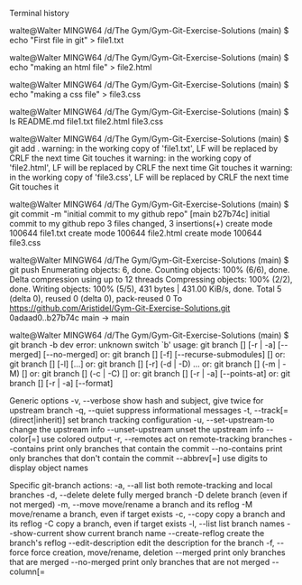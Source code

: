 Terminal history




walte@Walter MINGW64 /d/The Gym/Gym-Git-Exercise-Solutions (main)
$ echo "First file in git" > file1.txt

walte@Walter MINGW64 /d/The Gym/Gym-Git-Exercise-Solutions (main)
$ echo "making an html file" > file2.html

walte@Walter MINGW64 /d/The Gym/Gym-Git-Exercise-Solutions (main)
$ echo "making a css file" > file3.css

walte@Walter MINGW64 /d/The Gym/Gym-Git-Exercise-Solutions (main)
$ ls
README.md  file1.txt  file2.html  file3.css

walte@Walter MINGW64 /d/The Gym/Gym-Git-Exercise-Solutions (main)
$ git add .
warning: in the working copy of 'file1.txt', LF will be replaced by CRLF the next time Git touches it
warning: in the working copy of 'file2.html', LF will be replaced by CRLF the next time Git touches it
warning: in the working copy of 'file3.css', LF will be replaced by CRLF the next time Git touches it

walte@Walter MINGW64 /d/The Gym/Gym-Git-Exercise-Solutions (main)
$ git commit -m "initial commit to my github repo"
[main b27b74c] initial commit to my github repo
 3 files changed, 3 insertions(+)
 create mode 100644 file1.txt
 create mode 100644 file2.html
 create mode 100644 file3.css

walte@Walter MINGW64 /d/The Gym/Gym-Git-Exercise-Solutions (main)
$ git push
Enumerating objects: 6, done.
Counting objects: 100% (6/6), done.
Delta compression using up to 12 threads
Compressing objects: 100% (2/2), done.
Writing objects: 100% (5/5), 431 bytes | 431.00 KiB/s, done.
Total 5 (delta 0), reused 0 (delta 0), pack-reused 0
To https://github.com/AristideI/Gym-Git-Exercise-Solutions.git
   0adaad0..b27b74c  main -> main

walte@Walter MINGW64 /d/The Gym/Gym-Git-Exercise-Solutions (main)
$ git branch -b dev
error: unknown switch `b'
usage: git branch [<options>] [-r | -a] [--merged] [--no-merged]
   or: git branch [<options>] [-f] [--recurse-submodules] <branch-name> [<start-point>]
   or: git branch [<options>] [-l] [<pattern>...]
   or: git branch [<options>] [-r] (-d | -D) <branch-name>...
   or: git branch [<options>] (-m | -M) [<old-branch>] <new-branch>
   or: git branch [<options>] (-c | -C) [<old-branch>] <new-branch>
   or: git branch [<options>] [-r | -a] [--points-at]
   or: git branch [<options>] [-r | -a] [--format]

Generic options
    -v, --verbose         show hash and subject, give twice for upstream branch
    -q, --quiet           suppress informational messages
    -t, --track[=(direct|inherit)]
                          set branch tracking configuration
    -u, --set-upstream-to <upstream>
                          change the upstream info
    --unset-upstream      unset the upstream info
    --color[=<when>]      use colored output
    -r, --remotes         act on remote-tracking branches
    --contains <commit>   print only branches that contain the commit
    --no-contains <commit>
                          print only branches that don't contain the commit
    --abbrev[=<n>]        use <n> digits to display object names

Specific git-branch actions:
    -a, --all             list both remote-tracking and local branches
    -d, --delete          delete fully merged branch
    -D                    delete branch (even if not merged)
    -m, --move            move/rename a branch and its reflog
    -M                    move/rename a branch, even if target exists
    -c, --copy            copy a branch and its reflog
    -C                    copy a branch, even if target exists
    -l, --list            list branch names
    --show-current        show current branch name
    --create-reflog       create the branch's reflog
    --edit-description    edit the description for the branch
    -f, --force           force creation, move/rename, deletion
    --merged <commit>     print only branches that are merged
    --no-merged <commit>  print only branches that are not merged
    --column[=<style>]    list branches in columns
    --sort <key>          field name to sort on
    --points-at <object>  print only branches of the object
    -i, --ignore-case     sorting and filtering are case insensitive
    --recurse-submodules  recurse through submodules
    --format <format>     format to use for the output


walte@Walter MINGW64 /d/The Gym/Gym-Git-Exercise-Solutions (main)
$ git checkout -b dev
Switched to a new branch 'dev'

walte@Walter MINGW64 /d/The Gym/Gym-Git-Exercise-Solutions (dev)
$ git branch
* dev
  main

walte@Walter MINGW64 /d/The Gym/Gym-Git-Exercise-Solutions (dev)
$ git branch test

walte@Walter MINGW64 /d/The Gym/Gym-Git-Exercise-Solutions (dev)
$ git branch
* dev
  main
  test

walte@Walter MINGW64 /d/The Gym/Gym-Git-Exercise-Solutions (dev)
$ git add .

walte@Walter MINGW64 /d/The Gym/Gym-Git-Exercise-Solutions (dev)
$ git commit -m "making new branch dev"
On branch dev
nothing to commit, working tree clean

walte@Walter MINGW64 /d/The Gym/Gym-Git-Exercise-Solutions (dev)
$ ls
README.md  file1.txt  file2.html  file3.css

walte@Walter MINGW64 /d/The Gym/Gym-Git-Exercise-Solutions (dev)
$ vi file1.txt

walte@Walter MINGW64 /d/The Gym/Gym-Git-Exercise-Solutions (dev)
$ git add .
warning: in the working copy of 'file1.txt', LF will be replaced by CRLF the next time Git touches it

walte@Walter MINGW64 /d/The Gym/Gym-Git-Exercise-Solutions (dev)
$ git commit -m "making new branch dev"
[dev 35d526a] making new branch dev
 1 file changed, 1 insertion(+), 1 deletion(-)

walte@Walter MINGW64 /d/The Gym/Gym-Git-Exercise-Solutions (dev)
$ git push origin dev
Enumerating objects: 5, done.
Counting objects: 100% (5/5), done.
Delta compression using up to 12 threads
Compressing objects: 100% (2/2), done.
Writing objects: 100% (3/3), 284 bytes | 284.00 KiB/s, done.
Total 3 (delta 1), reused 0 (delta 0), pack-reused 0
remote: Resolving deltas: 100% (1/1), completed with 1 local object.
remote:
remote: Create a pull request for 'dev' on GitHub by visiting:
remote:      https://github.com/AristideI/Gym-Git-Exercise-Solutions/pull/new/dev
remote:
To https://github.com/AristideI/Gym-Git-Exercise-Solutions.git
 * [new branch]      dev -> dev

walte@Walter MINGW64 /d/The Gym/Gym-Git-Exercise-Solutions (dev)
$ git branch -d test
Deleted branch test (was b27b74c).

walte@Walter MINGW64 /d/The Gym/Gym-Git-Exercise-Solutions (dev)
$ ^C

walte@Walter MINGW64 /d/The Gym/Gym-Git-Exercise-Solutions (dev)
$



Bundle 2





walte@Walter MINGW64 /d/The Gym/Gym-Git-Exercise-Solutions (ft/bundle-2)
$ git checkout main
Switched to branch 'main'
Your branch is up to date with 'origin/main'.

walte@Walter MINGW64 /d/The Gym/Gym-Git-Exercise-Solutions (main)
$ git branch ft/services-redesign

walte@Walter MINGW64 /d/The Gym/Gym-Git-Exercise-Solutions (main)
$ git checkout ft/services-redesign
Switched to branch 'ft/services-redesign'

walte@Walter MINGW64 /d/The Gym/Gym-Git-Exercise-Solutions (ft/services-redesign)
$ ls
README.md  file1.txt  file2.html  file3.css

walte@Walter MINGW64 /d/The Gym/Gym-Git-Exercise-Solutions (ft/services-redesign)
$ touch service.html

walte@Walter MINGW64 /d/The Gym/Gym-Git-Exercise-Solutions (ft/services-redesign)
$ git commit -a -m "updating service.html"
On branch ft/services-redesign
Untracked files:
  (use "git add <file>..." to include in what will be committed)
        service.html

nothing added to commit but untracked files present (use "git add" to track)

walte@Walter MINGW64 /d/The Gym/Gym-Git-Exercise-Solutions (ft/services-redesign)
$ git add .

walte@Walter MINGW64 /d/The Gym/Gym-Git-Exercise-Solutions (ft/services-redesign)
$ git commit -m "updating service.html"
[ft/services-redesign e2e6011] updating service.html
 1 file changed, 0 insertions(+), 0 deletions(-)
 create mode 100644 service.html

walte@Walter MINGW64 /d/The Gym/Gym-Git-Exercise-Solutions (ft/services-redesign)
$ git push
fatal: The current branch ft/services-redesign has no upstream branch.
To push the current branch and set the remote as upstream, use

    git push --set-upstream origin ft/services-redesign

To have this happen automatically for branches without a tracking
upstream, see 'push.autoSetupRemote' in 'git help config'.


walte@Walter MINGW64 /d/The Gym/Gym-Git-Exercise-Solutions (ft/services-redesign)
$ git push origin ft/services-redesign
Enumerating objects: 4, done.
Counting objects: 100% (4/4), done.
Delta compression using up to 12 threads
Compressing objects: 100% (2/2), done.
Writing objects: 100% (3/3), 284 bytes | 284.00 KiB/s, done.
Total 3 (delta 1), reused 0 (delta 0), pack-reused 0
remote: Resolving deltas: 100% (1/1), completed with 1 local object.
remote:
remote: Create a pull request for 'ft/services-redesign' on GitHub by visiting:
remote:      https://github.com/AristideI/Gym-Git-Exercise-Solutions/pull/new/ft/services-redesign
remote:
To https://github.com/AristideI/Gym-Git-Exercise-Solutions.git
 * [new branch]      ft/services-redesign -> ft/services-redesign

walte@Walter MINGW64 /d/The Gym/Gym-Git-Exercise-Solutions (ft/services-redesign)
$ git checkout main
Switched to branch 'main'
Your branch is up to date with 'origin/main'.

walte@Walter MINGW64 /d/The Gym/Gym-Git-Exercise-Solutions (main)
$ git merge ft/services-redesign
Updating cf6d11b..e2e6011
Fast-forward
 service.html | 0
 1 file changed, 0 insertions(+), 0 deletions(-)
 create mode 100644 service.html

walte@Walter MINGW64 /d/The Gym/Gym-Git-Exercise-Solutions (main)
$ git add .

walte@Walter MINGW64 /d/The Gym/Gym-Git-Exercise-Solutions (main)
$ git commit -m "updating service to branch main"
On branch main
Your branch is ahead of 'origin/main' by 1 commit.
  (use "git push" to publish your local commits)

nothing to commit, working tree clean

walte@Walter MINGW64 /d/The Gym/Gym-Git-Exercise-Solutions (main)
$ git push
sTotal 0 (delta 0), reused 0 (delta 0), pack-reused 0
To https://github.com/AristideI/Gym-Git-Exercise-Solutions.git
   cf6d11b..e2e6011  main -> main

walte@Walter MINGW64 /d/The Gym/Gym-Git-Exercise-Solutions (main)
$ git commit -m "updating service to branch main"
On branch main
Your branch is up to date with 'origin/main'.

nothing to commit, working tree clean

walte@Walter MINGW64 /d/The Gym/Gym-Git-Exercise-Solutions (main)
$ ls
README.md  file1.txt  file2.html  file3.css  service.html

walte@Walter MINGW64 /d/The Gym/Gym-Git-Exercise-Solutions (main)
$ vi service.html

walte@Walter MINGW64 /d/The Gym/Gym-Git-Exercise-Solutions (main)
$ git add .
warning: in the working copy of 'service.html', LF will be replaced by CRLF the next time Git touches it

walte@Walter MINGW64 /d/The Gym/Gym-Git-Exercise-Solutions (main)
$ git commit -m "updating service"
[main cae44aa] updating service
 1 file changed, 1 insertion(+)

walte@Walter MINGW64 /d/The Gym/Gym-Git-Exercise-Solutions (main)
$ git push
Enumerating objects: 5, done.
Counting objects: 100% (5/5), done.
Delta compression using up to 12 threads
Compressing objects: 100% (2/2), done.
Writing objects: 100% (3/3), 268 bytes | 268.00 KiB/s, done.
Total 3 (delta 1), reused 0 (delta 0), pack-reused 0
remote: Resolving deltas: 100% (1/1), completed with 1 local object.
To https://github.com/AristideI/Gym-Git-Exercise-Solutions.git
   e2e6011..cae44aa  main -> main

walte@Walter MINGW64 /d/The Gym/Gym-Git-Exercise-Solutions (main)
$ git branch ft/services-redesign
fatal: a branch named 'ft/services-redesign' already exists

walte@Walter MINGW64 /d/The Gym/Gym-Git-Exercise-Solutions (main)
$ git checkout ft/services-redesign
Switched to branch 'ft/services-redesign'

walte@Walter MINGW64 /d/The Gym/Gym-Git-Exercise-Solutions (ft/services-redesign)
$ vi service.html

walte@Walter MINGW64 /d/The Gym/Gym-Git-Exercise-Solutions (ft/services-redesign)
$ vi service.html

walte@Walter MINGW64 /d/The Gym/Gym-Git-Exercise-Solutions (ft/services-redesign)
$ git add .
warning: in the working copy of 'service.html', LF will be replaced by CRLF the next time Git touches it

walte@Walter MINGW64 /d/The Gym/Gym-Git-Exercise-Solutions (ft/services-redesign)
$ git commit -m "saint"
[ft/services-redesign de7512d] saint
 1 file changed, 1 insertion(+)

walte@Walter MINGW64 /d/The Gym/Gym-Git-Exercise-Solutions (ft/services-redesign)
$ git push origin ft/services-redesign
Enumerating objects: 5, done.
Counting objects: 100% (5/5), done.
Delta compression using up to 12 threads
Compressing objects: 100% (2/2), done.
Writing objects: 100% (3/3), 254 bytes | 254.00 KiB/s, done.
Total 3 (delta 1), reused 0 (delta 0), pack-reused 0
remote: Resolving deltas: 100% (1/1), completed with 1 local object.
To https://github.com/AristideI/Gym-Git-Exercise-Solutions.git
   e2e6011..de7512d  ft/services-redesign -> ft/services-redesign

walte@Walter MINGW64 /d/The Gym/Gym-Git-Exercise-Solutions (ft/services-redesign)
$ git checkout main
Switched to branch 'main'
Your branch is up to date with 'origin/main'.

walte@Walter MINGW64 /d/The Gym/Gym-Git-Exercise-Solutions (main)
$ git merge ft/services-redesign
Auto-merging service.html
CONFLICT (content): Merge conflict in service.html
Automatic merge failed; fix conflicts and then commit the result.

walte@Walter MINGW64 /d/The Gym/Gym-Git-Exercise-Solutions (main|MERGING)
$ vi service.html

walte@Walter MINGW64 /d/The Gym/Gym-Git-Exercise-Solutions (main|MERGING)
$ git add .

walte@Walter MINGW64 /d/The Gym/Gym-Git-Exercise-Solutions (main|MERGING)
$ git commit -m "mergin ft/service-redesign"
[main 23d28d4] mergin ft/service-redesign

walte@Walter MINGW64 /d/The Gym/Gym-Git-Exercise-Solutions (main)
$ git push
Enumerating objects: 1, done.
Counting objects: 100% (1/1), done.
Writing objects: 100% (1/1), 226 bytes | 226.00 KiB/s, done.
Total 1 (delta 0), reused 0 (delta 0), pack-reused 0
To https://github.com/AristideI/Gym-Git-Exercise-Solutions.git
   cae44aa..23d28d4  main -> main

walte@Walter MINGW64 /d/The Gym/Gym-Git-Exercise-Solutions (main)
$ git add
Nothing specified, nothing added.
hint: Maybe you wanted to say 'git add .'?
hint: Turn this message off by running
hint: "git config advice.addEmptyPathspec false"

walte@Walter MINGW64 /d/The Gym/Gym-Git-Exercise-Solutions (main)
$ git add .

walte@Walter MINGW64 /d/The Gym/Gym-Git-Exercise-Solutions (main)
$ git commit -m "pushing merged files"
On branch main
Your branch is up to date with 'origin/main'.

nothing to commit, working tree clean

walte@Walter MINGW64 /d/The Gym/Gym-Git-Exercise-Solutions (main)
$ ^C

walte@Walter MINGW64 /d/The Gym/Gym-Git-Exercise-Solutions (main)
$
E

